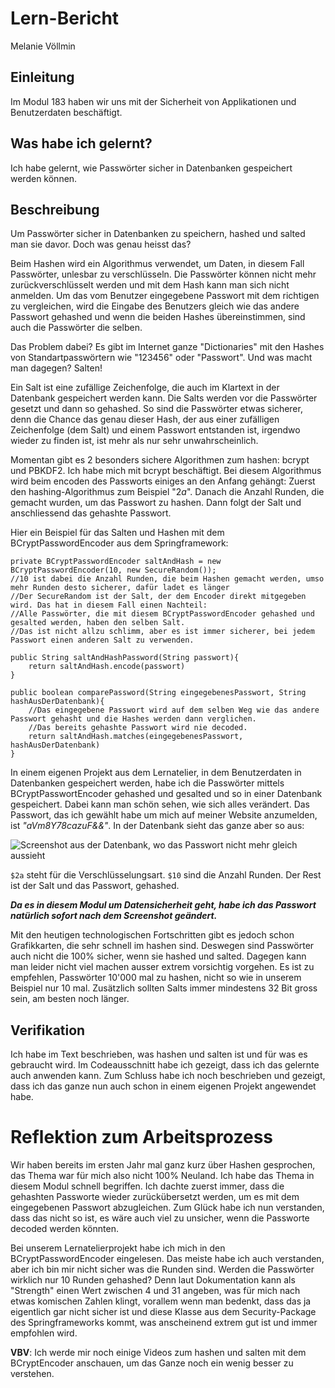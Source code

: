 # Lern-Bericht
Melanie Völlmin

## Einleitung

Im Modul 183 haben wir uns mit der Sicherheit von Applikationen und Benutzerdaten beschäftigt.

## Was habe ich gelernt?

Ich habe gelernt, wie Passwörter sicher in Datenbanken gespeichert werden können.

## Beschreibung

Um Passwörter sicher in Datenbanken zu speichern, hashed und salted man sie davor. Doch was genau heisst das?

Beim Hashen wird ein Algorithmus verwendet, um Daten, in diesem Fall Passwörter, unlesbar zu verschlüsseln. Die Passwörter können nicht mehr zurückverschlüsselt werden und mit dem Hash kann man sich nicht anmelden. Um das vom Benutzer eingegebene Passwort mit dem richtigen zu vergleichen, wird die Eingabe des Benutzers gleich wie das andere Passwort gehashed und wenn die beiden Hashes übereinstimmen, sind auch die Passwörter die selben. 

Das Problem dabei? Es gibt im Internet ganze "Dictionaries" mit den Hashes von Standartpasswörtern wie "123456" oder "Passwort". Und was macht man dagegen? Salten!

Ein Salt ist eine zufällige Zeichenfolge, die auch im Klartext in der Datenbank gespeichert werden kann. Die Salts werden vor die Passwörter gesetzt und dann so gehashed. So sind die Passwörter etwas sicherer, denn die Chance das genau dieser Hash, der aus einer zufälligen Zeichenfolge (dem Salt) und einem Passwort entstanden ist, irgendwo wieder zu finden ist, ist mehr als nur sehr unwahrscheinlich.

Momentan gibt es 2 besonders sichere Algorithmen zum hashen: bcrypt und PBKDF2. Ich habe mich mit bcrypt beschäftigt. Bei diesem Algorithmus wird beim encoden des Passworts einiges an den Anfang gehängt: Zuerst den hashing-Algorithmus zum Beispiel "$2a$". Danach die Anzahl Runden, die gemacht wurden, um das Passwort zu hashen. Dann folgt der Salt und anschliessend das gehashte Passwort. 

Hier ein Beispiel für das Salten und Hashen mit dem BCryptPasswordEncoder aus dem Springframework:
```
private BCryptPasswordEncoder saltAndHash = new BCryptPasswordEncoder(10, new SecureRandom()); 
//10 ist dabei die Anzahl Runden, die beim Hashen gemacht werden, umso mehr Runden desto sicherer, dafür ladet es länger
//Der SecureRandom ist der Salt, der dem Encoder direkt mitgegeben wird. Das hat in diesem Fall einen Nachteil: 
//Alle Passwörter, die mit diesem BCryptPasswordEncoder gehashed und gesalted werden, haben den selben Salt.
//Das ist nicht allzu schlimm, aber es ist immer sicherer, bei jedem Passwort einen anderen Salt zu verwenden.

public String saltAndHashPassword(String passwort){
    return saltAndHash.encode(passwort)
}

public boolean comparePassword(String eingegebenesPasswort, String hashAusDerDatenbank){
    //Das eingegebene Passwort wird auf dem selben Weg wie das andere Passwort gehasht und die Hashes werden dann verglichen.
    //Das bereits gehashte Passwort wird nie decoded.
    return saltAndHash.matches(eingegebenesPasswort, hashAusDerDatenbank)
}
```
In einem eigenen Projekt aus dem Lernatelier, in dem Benutzerdaten in Datenbanken gespeichert werden, habe ich die Passwörter mittels BCryptPasswortEncoder gehashed und gesalted und so in einer Datenbank gespeichert. Dabei kann man schön sehen, wie sich alles verändert. Das Passwort, das ich gewählt habe um mich auf meiner Website anzumelden, ist *"aVm8Y78cazuF&&"*. In der Datenbank sieht das ganze aber so aus:

![Screenshot aus der Datenbank, wo das Passwort nicht mehr gleich aussieht](https://user-images.githubusercontent.com/69569613/207620239-752a1d77-4562-48f3-950d-988f20335667.png)

`$2a` steht für die Verschlüsselungsart.
`$10` sind die Anzahl Runden.
Der Rest ist der Salt und das Passwort, gehashed.

***Da es in diesem Modul um Datensicherheit geht, habe ich das Passwort natürlich sofort nach dem Screenshot geändert.***

Mit den heutigen technologischen Fortschritten gibt es jedoch schon Grafikkarten, die sehr schnell im hashen sind. Deswegen sind Passwörter auch nicht die 100% sicher, wenn sie hashed und salted. Dagegen kann man leider nicht viel machen ausser extrem vorsichtig vorgehen. Es ist zu empfehlen, Passwörter 10'000 mal zu hashen, nicht so wie in unserem Beispiel nur 10 mal. Zusätzlich sollten Salts immer mindestens 32 Bit gross sein, am besten noch länger.

## Verifikation

Ich habe im Text beschrieben, was hashen und salten ist und für was es gebraucht wird. Im Codeausschnitt habe ich gezeigt, dass ich das gelernte auch anwenden kann. Zum Schluss habe ich noch beschrieben und gezeigt, dass ich das ganze nun auch schon in einem eigenen Projekt angewendet habe.

# Reflektion zum Arbeitsprozess

Wir haben bereits im ersten Jahr mal ganz kurz über Hashen gesprochen, das Thema war für mich also nicht 100% Neuland. Ich habe das Thema in diesem Modul schnell begriffen. Ich dachte zuerst immer, dass die gehashten Passworte wieder zurückübersetzt werden, um es mit dem eingegebenen Passwort abzugleichen. Zum Glück habe ich nun verstanden, dass das nicht so ist, es wäre auch viel zu unsicher, wenn die Passworte decoded werden könnten. 

Bei unserem Lernatelierprojekt habe ich mich in den BCryptPasswordEncoder eingelesen. Das meiste habe ich auch verstanden, aber ich bin mir nicht sicher was die Runden sind. Werden die Passwörter wirklich nur 10 Runden gehashed? Denn laut Dokumentation kann als "Strength" einen Wert zwischen 4 und 31 angeben, was für mich nach etwas komischen Zahlen klingt, vorallem wenn man bedenkt, dass das ja eigentlich gar nicht sicher ist und diese Klasse aus dem Security-Package des Springframeworks kommt, was anscheinend extrem gut ist und immer empfohlen wird.

**VBV**: Ich werde mir noch einige Videos zum hashen und salten mit dem BCryptEncoder anschauen, um das Ganze noch ein wenig besser zu verstehen.
